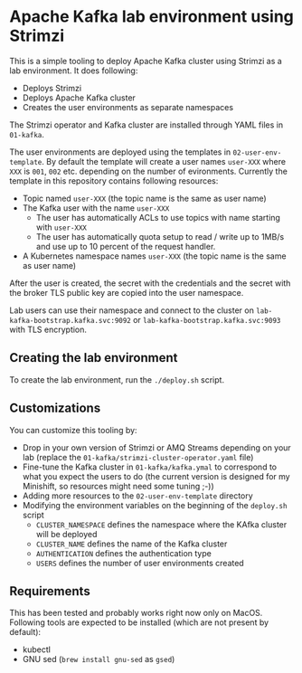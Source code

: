 # Apache Kafka lab environment using Strimzi

This is a simple tooling to deploy Apache Kafka cluster using Strimzi as a lab environment.
It does following:
* Deploys Strimzi
* Deploys Apache Kafka cluster
* Creates the user environments as separate namespaces

The Strimzi operator and Kafka cluster are installed through YAML files in `01-kafka`.

The user environments are deployed using the templates in `02-user-env-template`.
By default the template will create a user names `user-XXX` where `XXX` is `001`, `002` etc. depending on the number of evironments.
Currently the template in this repository contains following resources:
* Topic named `user-XXX` (the topic name is the same as user name)
* The Kafka user with the name `user-XXX`
    * The user has automatically ACLs to use topics with name starting with `user-XXX`
    * The user has automatically quota setup to read / write up to 1MB/s and use up to 10 percent of the request handler.
* A Kubernetes namespace names `user-XXX` (the topic name is the same as user name)

After the user is created, the secret with the credentials and the secret with the broker TLS public key are copied into the user namespace.

Lab users can use their namespace and connect to the cluster on `lab-kafka-bootstrap.kafka.svc:9092` or `lab-kafka-bootstrap.kafka.svc:9093` with TLS encryption.

## Creating the lab environment

To create the lab environment, run the `./deploy.sh` script.

## Customizations

You can customize this tooling by:
* Drop in your own version of Strimzi or AMQ Streams depending on your lab (replace the `01-kafka/strimzi-cluster-operator.yaml` file)
* Fine-tune the Kafka cluster in `01-kafka/kafka.ymal` to correspond to what you expect the users to do (the current version is designed for my Minishift, so resources might need some tuning ;-))
* Adding more resources to the `02-user-env-template` directory
* Modifying the environment variables on the beginning of the `deploy.sh` script
    * `CLUSTER_NAMESPACE` defines the namespace where the KAfka cluster will be deployed
    * `CLUSTER_NAME` defines the name of the Kafka cluster
    * `AUTHENTICATION` defines the authentication type
    * `USERS` defines the number of user environments created

## Requirements

This has been tested and probably works right now only on MacOS.
Following tools are expected to be installed (which are not present by default):

* kubectl
* GNU sed (`brew install gnu-sed` as `gsed`)
